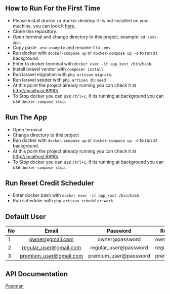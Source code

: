 ## How to Run For the First Time

-   Please install docker or docker desktop if its not installed on your mechine. you can look it [here](https://docs.docker.com/compose/install/).
-   Clone this repository.
-   Open terminal and change directory to this project. example: `cd kost-app`.
-   Copy paste `.env.example` and rename it to `.env`
-   Run docker with `docker-compose up` or `docker-compose up -d` to run at background.
-   Enter to docker terminal with `docker exec -it app_kost /bin/bash`.
-   Install laravel vendor with `composer install`.
-   Run laravel migration with `php artisan migrate`.
-   Run laravel seeder with `php artisan db:seed`
-   At this point the project already running you can check it at [http://localhost:8990/](http://localhost:8990/).
-   To Stop docker you can use `ctrl+c`, if its running at background you can use `docker-compose stop`.

## Run The App

-   Open terminal
-   Change directory to this project
-   Run docker with `docker-compose up` or `docker-compose up -d` to run at background.
-   At this point the project already running you can check it at [http://localhost:8990/](http://localhost:8990/).
-   To Stop docker you can use `ctrl+c`, if its running at background you can use `docker-compose stop`.

## Run Reset Credit Scheduler

-   Enter docker bash with `docker exec -it app_kost /bin/bash`.
-   Run scheduler with `php artisan scheduler:work`.

## Default User

| No  |         Email          |       Password        | Role    |
| --- | :--------------------: | :-------------------: | ------- |
| 1   |    owner@gmail.com     |    owner@password     | owner   |
| 2   | regular_user@gmail.com | regular_user@password | regular |
| 3   | premium_user@gmail.com | premium_user@password | premium |

## API Documentation

[Postman](https://www.getpostman.com/collections/1daae6cb01ca79c9ae55)
